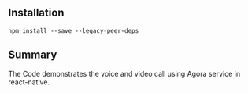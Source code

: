 ## Installation

```
npm install --save --legacy-peer-deps
```

## Summary

The Code demonstrates the voice and video call using Agora service in react-native.
